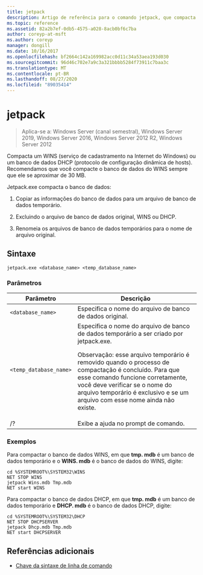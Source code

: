 ```yaml
---
title: jetpack
description: Artigo de referência para o comando jetpack, que compacta um WINS (serviço de cadastramento na Internet do Windows) ou um banco de dados DHCP (protocolo de configuração dinâmica de hosts).
ms.topic: reference
ms.assetid: 82a2b7ef-0db5-4575-a028-8acb0bf6c7ba
author: coreyp-at-msft
ms.author: coreyp
manager: dongill
ms.date: 10/16/2017
ms.openlocfilehash: bf2664c142a169982acc0d11c34a53aea193d030
ms.sourcegitcommit: 96d46c702e7a9c3a321bbbb5284f73911c7baa3c
ms.translationtype: MT
ms.contentlocale: pt-BR
ms.lasthandoff: 08/27/2020
ms.locfileid: "89035414"
---
```

# <a name="jetpack"></a>jetpack

> Aplica-se a: Windows Server (canal semestral), Windows Server 2019, Windows Server 2016, Windows Server 2012 R2, Windows Server 2012

Compacta um WINS (serviço de cadastramento na Internet do Windows) ou um banco de dados DHCP (protocolo de configuração dinâmica de hosts). Recomendamos que você compacte o banco de dados do WINS sempre que ele se aproximar de 30 MB.

Jetpack.exe compacta o banco de dados:

1. Copiar as informações do banco de dados para um arquivo de banco de dados temporário.

2. Excluindo o arquivo de banco de dados original, WINS ou DHCP.

3. Renomeia os arquivos de banco de dados temporários para o nome de arquivo original.

## <a name="syntax"></a>Sintaxe

```
jetpack.exe <database_name> <temp_database_name>
```

### <a name="parameters"></a>Parâmetros

| Parâmetro | Descrição |
| ------- | -------- |
| `<database_name>` | Especifica o nome do arquivo de banco de dados original. |
| `<temp_database_name>` | Especifica o nome do arquivo de banco de dados temporário a ser criado por jetpack.exe.<p>Observação: esse arquivo temporário é removido quando o processo de compactação é concluído. Para que esse comando funcione corretamente, você deve verificar se o nome do arquivo temporário é exclusivo e se um arquivo com esse nome ainda não existe. |
| /? | Exibe a ajuda no prompt de comando. |

### <a name="examples"></a>Exemplos

Para compactar o banco de dados WINS, em que **tmp. mdb** é um banco de dados temporário e o **WINS. mdb** é o banco de dados do WINS, digite:

```
cd %SYSTEMROOT%\SYSTEM32\WINS
NET STOP WINS
jetpack Wins.mdb Tmp.mdb
NET start WINS
```

Para compactar o banco de dados DHCP, em que **tmp. mdb** é um banco de dados temporário e **DHCP. mdb** é o banco de dados DHCP, digite:

```
cd %SYSTEMROOT%\SYSTEM32\DHCP
NET STOP DHCPSERVER
jetpack Dhcp.mdb Tmp.mdb
NET start DHCPSERVER
```

## <a name="additional-references"></a>Referências adicionais

- [Chave da sintaxe de linha de comando](command-line-syntax-key.md)
